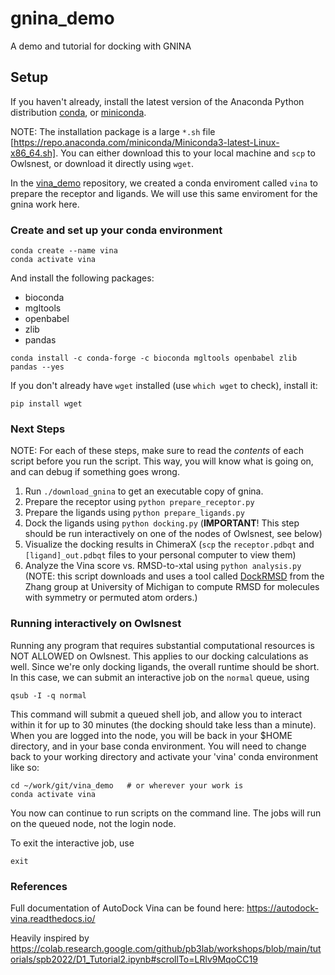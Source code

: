 # gnina_demo
A demo and tutorial for docking with GNINA

## Setup
 
If you haven't already, install the latest version of the Anaconda Python distribution [conda](https://docs.conda.io/projects/conda/en/stable/), or [miniconda](https://docs.anaconda.com/free/miniconda/).

NOTE: The installation package is a large `*.sh` file 
[https://repo.anaconda.com/miniconda/Miniconda3-latest-Linux-x86_64.sh].
You can either download this to your local machine and `scp` to Owlsnest, or download it directly using `wget`.

In the [vina_demo](https://github.com/vvoelz/vina_demo) repository, we created a conda enviroment called `vina` to prepare the receptor and ligands.  We will use this same enviroment for the gnina work here.

### Create and set up your conda environment 

```
conda create --name vina
conda activate vina
```

And install the following packages:
* bioconda
* mgltools
* openbabel
* zlib
* pandas

```
conda install -c conda-forge -c bioconda mgltools openbabel zlib pandas --yes
```

If you don't already have `wget` installed (use `which wget` to check), install it:

```
pip install wget
```

###  Next Steps

NOTE: For each of these steps, make sure to read the _contents_ of each script before you run the script.  This way, you will know what is going on, and can debug if something goes wrong.

1. Run `./download_gnina` to get an executable copy of gnina.
2. Prepare the receptor using `python prepare_receptor.py`
3. Prepare the ligands using `python prepare_ligands.py` 
4. Dock the ligands using `python docking.py` (**IMPORTANT**! This step should be run interactively on one of the nodes of Owlsnest, see below) 
5. Visualize the docking results in ChimeraX (`scp` the `receptor.pdbqt` and `[ligand]_out.pdbqt` files to your personal computer to view them)
6. Analyze the Vina score vs. RMSD-to-xtal using `python analysis.py`  (NOTE: this script downloads and uses a tool called [DockRMSD](https://zhanggroup.org/DockRMSD/) from the Zhang group at University of Michigan to compute RMSD for molecules with symmetry or permuted atom orders.)

### Running interactively on Owlsnest

Running any program that requires substantial computational resources is NOT ALLOWED on Owlsnest.  This applies to our docking calculations as well. Since we're only docking ligands, the overall runtime should be short.  In this case, we can submit an interactive job on the `normal` queue, using

```
qsub -I -q normal
```

This command will submit a queued shell job, and allow you to interact within it for up to 30 minutes (the docking should take less than a minute).  When you are logged into the node, you will be back in your $HOME directory, and in your base conda environment. You will need to change back to your working directory and activate your 'vina' conda environment like so:

```
cd ~/work/git/vina_demo   # or wherever your work is
conda activate vina
```

You now can continue to run scripts on the command line.  The jobs will run on the queued node, not the login node. 

To exit the interactive job, use
```
exit
```


### References

Full documentation of AutoDock Vina can be found here: https://autodock-vina.readthedocs.io/  

Heavily inspired by https://colab.research.google.com/github/pb3lab/workshops/blob/main/tutorials/spb2022/D1_Tutorial2.ipynb#scrollTo=LRlv9MqoCC19 





